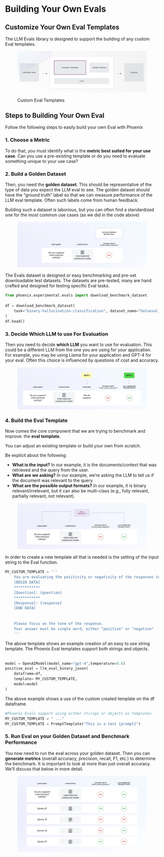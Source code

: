 # Building Your Own Evals

## Customize Your Own Eval Templates

The LLM Evals library is designed to support the building of any custom Eval templates.

<figure><img src="../.gitbook/assets/Screenshot 2023-09-04 at 10.06.26 PM.png" alt=""><figcaption><p>Custom Eval Templates</p></figcaption></figure>

## Steps to Building Your Own Eval&#x20;

Follow the following steps to easily build your own Eval with Phoenix

### 1. Choose a Metric&#x20;

To do that, you must identify what is the **metric best suited for your use case**. Can you use a pre-existing template or do you need to evaluate something unique to your use case?

### 2. Build a Golden Dataset&#x20;

Then, you need the **golden dataset**. This should be representative of the type of data you expect the LLM eval to see. The golden dataset should have the “ground truth” label so that we can measure performance of the LLM eval template. Often such labels come from human feedback.&#x20;

Building such a dataset is laborious, but you can often find a standardized one for the most common use cases (as we did in the code above)

<figure><img src="../.gitbook/assets/step1.webp" alt=""><figcaption></figcaption></figure>

The Evals dataset is designed or easy benchmarking and pre-set downloadable test datasets. The datasets are pre-tested, many are hand crafted and designed for testing specific Eval tasks.

```python
from phoenix.experimental.evals import download_benchmark_dataset

df = download_benchmark_dataset(
    task="binary-hallucination-classification", dataset_name="halueval_qa_data"
)
df.head()
```

### 3. Decide Which LLM to use For Evaluation&#x20;

Then you need to decide **which LLM** you want to use for evaluation. This could be a different LLM from the one you are using for your application. For example, you may be using Llama for your application and GPT-4 for your eval. Often this choice is influenced by questions of cost and accuracy.&#x20;

<figure><img src="../.gitbook/assets/step2.webp" alt=""><figcaption></figcaption></figure>

### 4. Build the Eval Template

Now comes the core component that we are trying to benchmark and improve: the **eval template**.

You can adjust an existing template or build your own from scratch.

Be explicit about the following:

* **What is the input?** In our example, it is the documents/context that was retrieved and the query from the user.
* **What are we asking?** In our example, we’re asking the LLM to tell us if the document was relevant to the query
* **What are the possible output formats?** In our example, it is binary relevant/irrelevant, but it can also be multi-class (e.g., fully relevant, partially relevant, not relevant).

<figure><img src="../.gitbook/assets/step3.webp" alt=""><figcaption></figcaption></figure>

In order to create a new template all that is needed is the setting of the input string to the Eval function.

```python
MY_CUSTOM_TEMPLATE = '''
    You are evaluating the positivity or negativity of the responses to questions.
    [BEGIN DATA]
    ************
    [Question]: {question}
    ************
    [Response]: {response}
    [END DATA]


    Please focus on the tone of the response.
    Your answer must be single word, either "positive" or "negative"
    '''
```

The above template shows an example creation of an easy to use string template. The Phoenix Eval templates support both strings and objects.

```python

model = OpenAIModel(model_name="gpt-4",temperature=0.6)
positive_eval = llm_eval_binary_jason(
    dataframe=df,
    template= MY_CUSTOM_TEMPLATE,
    model=model
)
```

The above example shows a use of the custom created template on the df dataframe.

```python
#Phoenix Evals support using either stirngs or objects as templates
MY_CUSTOM_TEMPLATE = " ..."
MY_CUSTOM_TEMPLATE = PromptTemplate("This is a test {prompt}")
```

### 5. Run Eval on your Golden Dataset and Benchmark Performance

You now need to run the eval across your golden dataset. Then you can **generate metrics** (overall accuracy, precision, recall, F1, etc.) to determine the benchmark. It is important to look at more than just overall accuracy. We’ll discuss that below in more detail.

<figure><img src="../.gitbook/assets/step4.webp" alt=""><figcaption></figcaption></figure>
